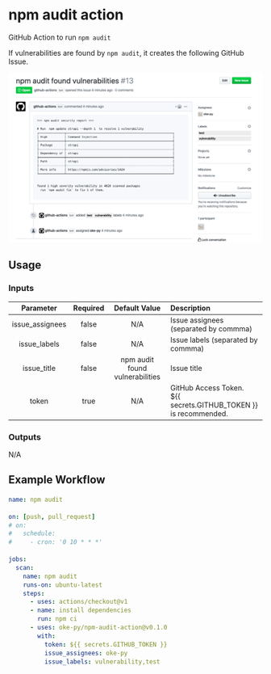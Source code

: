 # npm audit action

GitHub Action to run `npm audit`

If vulnerabilities are found by `npm audit`, it creates the following GitHub Issue.

![image](https://github.com/oke-py/npm-audit-action/blob/master/issue.png)

## Usage

### Inputs

|Parameter|Required|Default Value|Description|
|:--:|:--:|:--:|:--|
|issue_assignees|false|N/A|Issue assignees (separated by commma)|
|issue_labels|false|N/A|Issue labels (separated by commma)|
|issue_title|false|npm audit found vulnerabilities|Issue title|
|token|true|N/A|GitHub Access Token.<br>${{ secrets.GITHUB_TOKEN }} is recommended.|

### Outputs

N/A

## Example Workflow

```yaml
name: npm audit

on: [push, pull_request]
# on:
#   schedule:
#     - cron: '0 10 * * *'

jobs:
  scan:
    name: npm audit
    runs-on: ubuntu-latest
    steps:
      - uses: actions/checkout@v1
      - name: install dependencies
        run: npm ci
      - uses: oke-py/npm-audit-action@v0.1.0
        with:
          token: ${{ secrets.GITHUB_TOKEN }}
          issue_assignees: oke-py
          issue_labels: vulnerability,test
```
